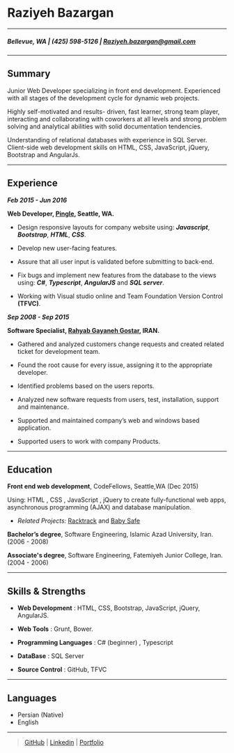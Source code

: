 Raziyeh Bazargan
============

----

##### Bellevue, WA | (425) 598-5126 | Raziyeh.bazargan@gmail.com

----

Summary
--------

Junior Web Developer specializing in front end development. Experienced with all stages of the development cycle for dynamic web projects.

Highly self-motivated and results- driven, fast learner, strong team player, interacting and collaborating with coworkers at all levels and strong problem solving and analytical abilities with solid documentation tendencies.

Understanding of relational databases with experience in SQL Server. Client-side web development skills on HTML, CSS, JavaScript, jQuery, Bootstrap and AngularJs.

--- 

Experience
---------

***Feb 2015 - Jun 2016***

 **Web Developer, [Pingle](http://pingle.co), Seattle, WA.**
 
  - Design responsive layouts for company website using: ***Javascript***, ***Bootstrap***, ***HTML***, ***CSS***.
  
  - Develop new user-facing features.
  
  - Assure that all user input is validated before submitting to back-end. 
  
  - Fix bugs and implement new features from the database to the views using: ***C#***, ***Typescript***, ***AngularJS*** and  ***SQL server***. 
  
  - Working with Visual studio online and Team Foundation Version Control **(TFVC)**.  
   
   
   
***Sep 2008 - Sep 2015***

  **Software Specialist, [Rahyab Gayaneh Gostar](http://rahyab.ir), IRAN.**	  
	  
- Gathered and analyzed customers change requests and created related ticket for development team. 

- Found the root cause for every issue, assigning it to the appropriate developer. 

- Identified problems based on the users reports. 

- Analyzed new software requests from users, test, installation, support and maintenance.

- Supported and maintained company’s web and windows based application.

- Supported users to work with company Products.

---

Education
---------

**Front end web development**, CodeFellows, Seattle,WA (Dec 2015)

  Using: HTML , CSS , JavaScript , jQuery to create fully-functional web apps, asynchronous programming (AJAX) and database manipulation.

   -  *Related Projects:* [Racktrack](http://ractrac.herokuapp.com/) and [Baby Safe](http://baby-safe.herokuapp.com/)
   

**Bachelor’s degree**, Software Engineering, Islamic Azad University, Iran.(2006 - 2008)

**Associate's degree**, Software Engineering, Fatemiyeh Junior College, Iran.(2004 - 2006)


---


Skills & Strengths
------------------

- **Web Development** : HTML, CSS, Bootstrap, JavaScript, jQuery, AngularJS.

- **Web Tools** : Grunt, Bower.

- **Programming Languages** : C# (beginner) , Typescript

-  **DataBase** : SQL Server 

- **Source Control** : GitHub, TFVC


---

Languages
---------

- Persian (Native)
- English


---

> [GitHub](https://github.com/Raziyehbazargan) | [Linkedin](https://www.linkedin.com/in/raziyehbazargan) | [Portfolio](http:raziyeh.info)



